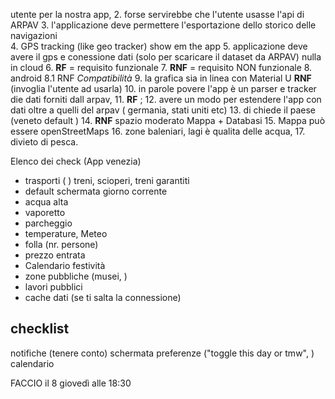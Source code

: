  utente per la nostra app, 
2. forse servirebbe che l'utente usasse l'api di ARPAV 
3. l'applicazione deve permettere l'esportazione dello storico delle navigazioni  
4. GPS tracking (like geo tracker) show em the app 
5. applicazione deve avere il gps e conessione dati (solo per scaricare il dataset da ARPAV) nulla in cloud 
6. **RF** = requisito funzionale 
7. **RNF** = requisito NON funzionale 
8. android 8.1 RNF *Compatibilità*
9. la grafica sia in linea con Material U **RNF** (invoglia l'utente ad usarla)
10. in parole povere l'app è un parser e tracker die dati forniti dall arpav,
11. **RF** ; 
12. avere un modo per estendere l'app con dati oltre a quelli del arpav ( germania, stati uniti etc)
13. di chiede il paese (veneto default )
14. **RNF** spazio moderato Mappa + Databasi 
15. Mappa può essere openStreetMaps
16. zone baleniari, lagi è qualita delle acqua,
17. divieto di pesca. 


Elenco dei check (App venezia)
- trasporti ( ) treni, scioperi, treni garantiti 
- default schermata giorno corrente 
- acqua alta
- vaporetto 
- parcheggio 
- temperature, Meteo 
- folla (nr. persone)
- prezzo entrata
- Calendario festività 
- zone pubbliche (musei, )
- lavori pubblici 
- cache dati (se ti salta la connessione)


## checklist

notifiche (tenere conto)
schermata preferenze ("toggle this day or tmw", )
calendario 

FACCIO il 8 
giovedì alle 18:30


